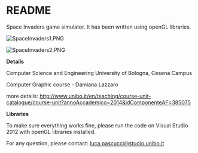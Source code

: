 # README #

Space Invaders game simulator. It has been written using openGL libraries.

![SpaceInvaders1.PNG](https://bitbucket.org/repo/L6RgEX/images/1736324775-SpaceInvaders1.PNG)

![SpaceInvaders2.PNG](https://bitbucket.org/repo/L6RgEX/images/4045499295-SpaceInvaders2.PNG)

**Details**

Computer Science and Engineering University of Bologna, Cesena Campus

Computer Graphic course - Damiana Lazzaro

more details: http://www.unibo.it/en/teaching/course-unit-catalogue/course-unit?annoAccademico=2014&idComponenteAF=385075

**Libraries**

To make sure everything works fine, please run the code on Visual Studio 2012 with openGL libraries installed.

For any question, please contact: [luca.pascucci@studio.unibo.it](mailto:luca.pascucci@studio.unibo.it)